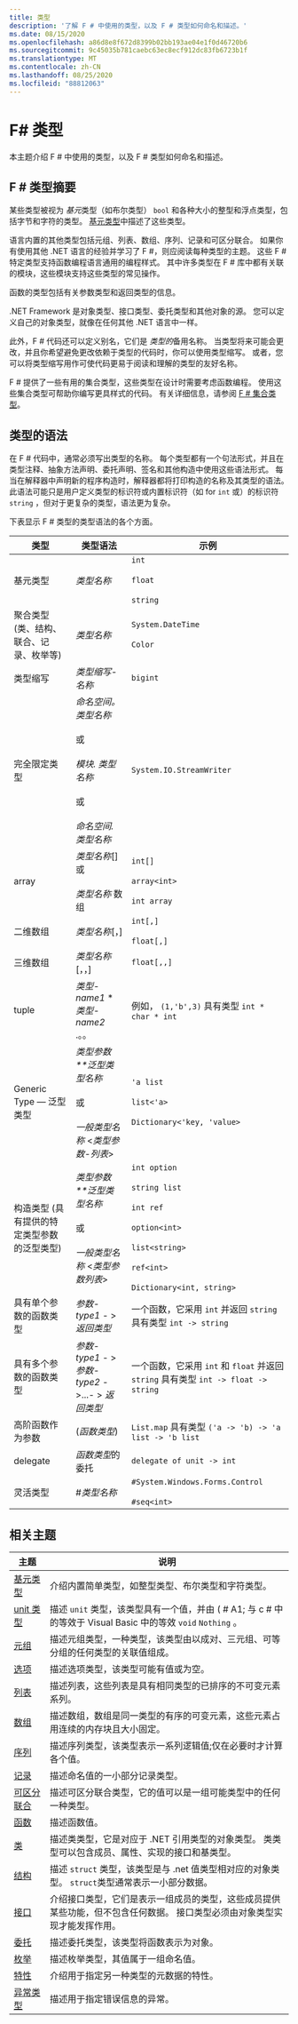 ```yaml
---
title: 类型
description: '了解 F # 中使用的类型，以及 F # 类型如何命名和描述。'
ms.date: 08/15/2020
ms.openlocfilehash: a86d8e8f672d8399b02bb193ae04e1f0d46720b6
ms.sourcegitcommit: 9c45035b781caebc63ec8ecf912dc83fb6723b1f
ms.translationtype: MT
ms.contentlocale: zh-CN
ms.lasthandoff: 08/25/2020
ms.locfileid: "88812063"
---
```

# <a name="f-types"></a>F# 类型

本主题介绍 F # 中使用的类型，以及 F # 类型如何命名和描述。

## <a name="summary-of-f-types"></a>F # 类型摘要

某些类型被视为 *基元*类型（如布尔类型） `bool` 和各种大小的整型和浮点类型，包括字节和字符的类型。 [基元类型](basic-types.md)中描述了这些类型。

语言内置的其他类型包括元组、列表、数组、序列、记录和可区分联合。 如果你有使用其他 .NET 语言的经验并学习了 F #，则应阅读每种类型的主题。 这些 F # 特定类型支持函数编程语言通用的编程样式。 其中许多类型在 F # 库中都有关联的模块，这些模块支持这些类型的常见操作。

函数的类型包括有关参数类型和返回类型的信息。

.NET Framework 是对象类型、接口类型、委托类型和其他对象的源。 您可以定义自己的对象类型，就像在任何其他 .NET 语言中一样。

此外，F # 代码还可以定义别名，它们是 *类型的*备用名称。 当类型将来可能会更改，并且你希望避免更改依赖于类型的代码时，你可以使用类型缩写。 或者，您可以将类型缩写用作可使代码更易于阅读和理解的类型的友好名称。

F # 提供了一些有用的集合类型，这些类型在设计时需要考虑函数编程。 使用这些集合类型可帮助你编写更具样式的代码。 有关详细信息，请参阅 [F # 集合类型](fsharp-collection-types.md)。

## <a name="syntax-for-types"></a>类型的语法

在 F # 代码中，通常必须写出类型的名称。 每个类型都有一个句法形式，并且在类型注释、抽象方法声明、委托声明、签名和其他构造中使用这些语法形式。 每当在解释器中声明新的程序构造时，解释器都将打印构造的名称及其类型的语法。 此语法可能只是用户定义类型的标识符或内置标识符（如 for `int` 或）的标识符 `string` ，但对于更复杂的类型，语法更为复杂。

下表显示 F # 类型的类型语法的各个方面。

|类型|类型语法|示例|
|----|-----------|--------|
|基元类型|*类型名称*|`int`<br /><br />`float`<br /><br />`string`|
|聚合类型 (类、结构、联合、记录、枚举等) |*类型名称*|`System.DateTime`<br /><br />`Color`|
|类型缩写|*类型缩写-名称*|`bigint`|
|完全限定类型|*命名空间。类型名称*<br /><br />或<br /><br />*模块. 类型名称*<br /><br />或<br /><br />*命名空间. 类型名称*|`System.IO.StreamWriter`|
|array|*类型名称*[] 或<br /><br />*类型名称* 数组|`int[]`<br /><br />`array<int>`<br /><br />`int array`|
|二维数组|*类型名称*[，]|`int[,]`<br /><br />`float[,]`|
|三维数组|*类型名称*[，，]|`float[,,]`|
|tuple|*类型-name1* &#42; *类型-name2* .。。|例如， `(1,'b',3)` 具有类型 `int * char * int`|
|Generic Type — 泛型类型|*类型参数**泛型类型名称*<br /><br />或<br /><br />*一般类型名称* &lt;*类型参数-列表*&gt;|`'a list`<br /><br />`list<'a>`<br /><br />`Dictionary<'key, 'value>`|
|构造类型 (具有提供的特定类型参数的泛型类型) |*类型参数**泛型类型名称*<br /><br />或<br /><br />*一般类型名称* &lt;*类型参数列表*&gt;|`int option`<br /><br />`string list`<br /><br />`int ref`<br /><br />`option<int>`<br /><br />`list<string>`<br /><br />`ref<int>`<br /><br />`Dictionary<int, string>`|
|具有单个参数的函数类型|*参数-type1*  - &gt;*返回类型*|一个函数，它采用 `int` 并返回 `string` 具有类型 `int -> string`|
|具有多个参数的函数类型|*参数-type1*  - &gt;*参数-type2*  - &gt;...- &gt; *返回类型*|一个函数，它采用 `int` 和 `float` 并返回 `string` 具有类型 `int -> float -> string`|
|高阶函数作为参数| (*函数类型*) |`List.map` 具有类型 `('a -> 'b) -> 'a list -> 'b list`|
|delegate|*函数类型*的委托|`delegate of unit -> int`|
|灵活类型|#*类型名称*|`#System.Windows.Forms.Control`<br /><br />`#seq<int>`|

## <a name="related-topics"></a>相关主题

|主题|说明|
|-----|-----------|
|[基元类型](basic-types.md)|介绍内置简单类型，如整型类型、布尔类型和字符类型。|
|[unit 类型](unit-type.md)|描述 `unit` 类型，该类型具有一个值，并由 ( # A1; 与 c # 中的等效于 Visual Basic 中的等效 `void` `Nothing` 。|
|[元组](tuples.md)|描述元组类型，一种类型，该类型由以成对、三元组、可等分组的任何类型的关联值组成。|
|[选项](options.md)|描述选项类型，该类型可能有值或为空。|
|[列表](lists.md)|描述列表，这些列表是具有相同类型的已排序的不可变元素系列。|
|[数组](arrays.md)|描述数组，数组是同一类型的有序的可变元素，这些元素占用连续的内存块且大小固定。|
|[序列](sequences.md)|描述序列类型，该类型表示一系列逻辑值;仅在必要时才计算各个值。|
|[记录](records.md)|描述命名值的一小部分记录类型。|
|[可区分联合](discriminated-unions.md)|描述可区分联合类型，它的值可以是一组可能类型中的任何一种类型。|
|[函数](./functions/index.md)|描述函数值。|
|[类](classes.md)|描述类类型，它是对应于 .NET 引用类型的对象类型。 类类型可以包含成员、属性、实现的接口和基类型。|
|[结构](structures.md)|描述 `struct` 类型，该类型是与 .net 值类型相对应的对象类型。 `struct`类型通常表示一小部分数据。|
|[接口](interfaces.md)|介绍接口类型，它们是表示一组成员的类型，这些成员提供某些功能，但不包含任何数据。 接口类型必须由对象类型实现才能发挥作用。|
|[委托](delegates.md)|描述委托类型，该类型将函数表示为对象。|
|[枚举](enumerations.md)|描述枚举类型，其值属于一组命名值。|
|[特性](attributes.md)|介绍用于指定另一种类型的元数据的特性。|
|[异常类型](./exception-handling/exception-types.md)|描述用于指定错误信息的异常。|
